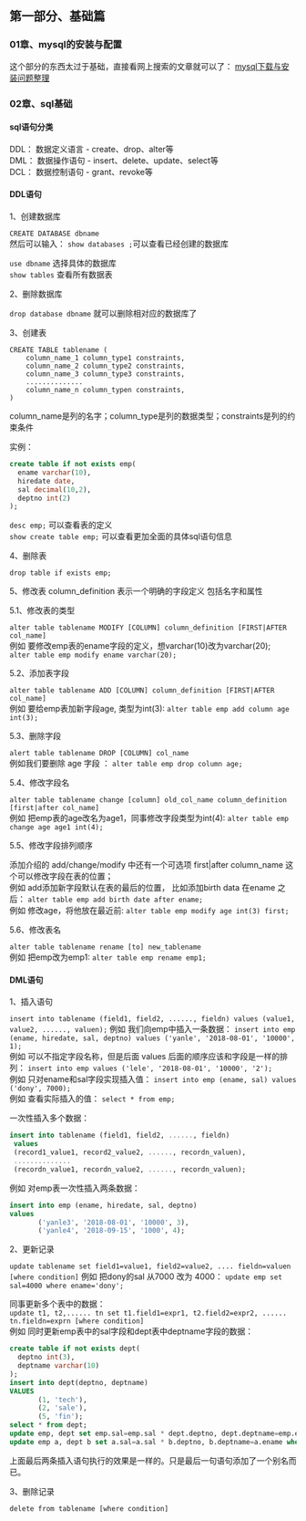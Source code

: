 ## <div id="class01">第一部分、基础篇</div>

### <div id="class01-01">01章、mysql的安装与配置</div>
这个部分的东西太过于基础，直接看网上搜索的文章就可以了：
[mysql下载与安装问题整理](../../../18年/09月/02、mysql下载与安装问题整理/)



### <div id="class01-02">02章、sql基础</div>
#### sql语句分类
DDL： 数据定义语言 - create、drop、alter等                 
DML： 数据操作语句 - insert、delete、update、select等                
DCL： 数据控制语句 - grant、revoke等

#### DDL语句
1、创建数据库               
  
`CREATE DATABASE dbname`              
然后可以输入： `show databases ;`可以查看已经创建的数据库                  

`use dbname`  选择具体的数据库                    
`show tables`  查看所有数据表                  


2、删除数据库                 

`drop database dbname` 就可以删除相对应的数据库了                          


3、创建表

```Mysql
CREATE TABLE tablename (
    column_name_1 column_type1 constraints,
    column_name_2 column_type2 constraints,
    column_name_3 column_type3 constraints,
    ..............
    column_name_n column_typen constraints,
)
```
column_name是列的名字；column_type是列的数据类型；constraints是列的约束条件            
      
实例： 
```sql
create table if not exists emp(
  ename varchar(10),
  hiredate date,
  sal decimal(10,2),
  deptno int(2)
);
```
`desc emp;`  可以查看表的定义                   
`show create table emp;`  可以查看更加全面的具体sql语句信息    


4、删除表

`drop table if exists emp;`                   


5、修改表
column_definition 表示一个明确的字段定义 包括名字和属性

5.1、修改表的类型              

`alter table tablename MODIFY [COLUMN] column_definition [FIRST|AFTER col_name]`                     
例如 要修改emp表的ename字段的定义，想varchar(10)改为varchar(20);                    
`alter table emp modify ename varchar(20);`

5.2、添加表字段               

`alter table tablename ADD [COLUMN] column_definition [FIRST|AFTER col_name]`                   
例如 要给emp表加新字段age, 类型为int(3): `alter table emp add column age int(3);`                                   

5.3、删除字段

`alert table tablename DROP [COLUMN] col_name`              
例如我们要删除 age 字段 ： `alter table emp drop column age;`                 

5.4、修改字段名

`alter table tablename change [column] old_col_name column_definition [first|after col_name]`            
例如 把emp表的age改名为age1，同事修改字段类型为int(4):  `alter table emp change age age1 int(4);`             

5.5、修改字段排列顺序

添加介绍的 add/change/modify 中还有一个可选项 first|after column_name 这个可以修改字段在表的位置；                     
例如 add添加新字段默认在表的最后的位置， 比如添加birth data 在ename 之后： `alter table emp add birth date after ename;`              
例如 修改age，将他放在最近前: `alter table emp modify age int(3) first;`

5.6、修改表名

`alter table tablename rename [to] new_tablename`                   
例如 把emp改为emp1: `alter table emp rename emp1;`                       


#### DML语句
1、插入语句

`insert into tablename (field1, field2, ......, fieldn) values (value1, value2, ......, valuen);` 
例如 我们向emp中插入一条数据： `insert into emp (ename, hiredate, sal, deptno) values ('yanle', '2018-08-01', '10000', 1);`                  
例如 可以不指定字段名称，但是后面 values 后面的顺序应该和字段是一样的排列： `insert into emp values ('lele', '2018-08-01', '10000', '2');`               
例如 只对ename和sal字段实现插入值： `insert into emp (ename, sal) values ('dony', 7000);`                    
例如 查看实际插入的值： `select * from emp;`                   

一次性插入多个数据：              
```sql
insert into tablename (field1, field2, ......, fieldn)
 values 
 (record1_value1, record2_value2, ......, recordn_valuen),
 ..............
 (recordn_value1, recordn_value2, ......, recordn_valuen);
```
例如 对emp表一次性插入两条数据：
```sql
insert into emp (ename, hiredate, sal, deptno)
values
       ('yanle3', '2018-08-01', '10000', 3),
       ('yanle4', '2018-09-15', '1000', 4);
```

2、更新记录                  

`update tablename set field1=value1, field2=value2, .... fieldn=valuen [where condition]`
例如 把dony的sal 从7000 改为 4000： `update emp set sal=4000 where ename='dony';`

同事更新多个表中的数据：                
`update t1, t2,...... tn set t1.field1=expr1, t2.field2=expr2, ...... tn.fieldn=exprn [where condition]`                    
例如 同时更新emp表中的sal字段和dept表中deptname字段的数据：
```sql
create table if not exists dept(
  deptno int(3),
  deptname varchar(10)
);
insert into dept(deptno, deptname)
VALUES
       (1, 'tech'),
       (2, 'sale'),
       (5, 'fin');
select * from dept;
update emp, dept set emp.sal=emp.sal * dept.deptno, dept.deptname=emp.ename where emp.deptno=dept.deptno;
update emp a, dept b set a.sal=a.sal * b.deptno, b.deptname=a.ename where a.deptno=b.deptno;
```
上面最后两条插入语句执行的效果是一样的。只是最后一句语句添加了一个别名而已。                      

3、删除记录

`delete from tablename [where condition]`                   












